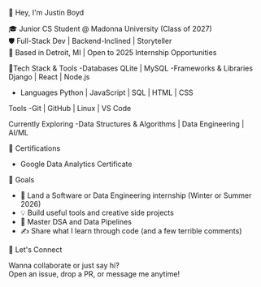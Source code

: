 👋 Hey, I'm Justin Boyd

🎓 Junior CS Student @ Madonna University (Class of 2027)  
🛡️ Full-Stack Dev | Backend-Inclined | Storyteller  
📍 Based in Detroit, MI | Open to 2025 Internship Opportunities

🔧Tech Stack & Tools
 -Databases 
     QLite | MySQL
 -Frameworks & Libraries 
     Django | React | Node.js
 - Languages 
   Python | JavaScript | SQL | HTML | CSS
        
  Tools
-Git | GitHub | Linux | VS Code

 Currently Exploring
-Data Structures & Algorithms | Data Engineering | AI/ML


📜 Certifications
- Google Data Analytics Certificate


📌 Goals

- 🎯 Land a Software or Data Engineering internship (Winter or Summer 2026)  
- 💡 Build useful tools and creative side projects  
- 🧠 Master DSA and Data Pipelines  
- ✍️ Share what I learn through code (and a few terrible comments)

 💬 Let's Connect

Wanna collaborate or just say hi?  
Open an issue, drop a PR, or message me anytime!


